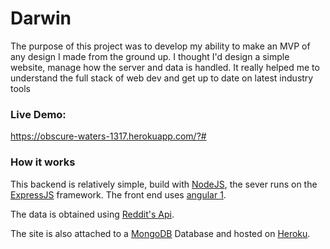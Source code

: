 # Darwin

The purpose of this project was to develop my ability to make an MVP of any design I made from the ground up. I thought I'd design a simple website, manage how the server and data is handled. It really helped me to understand the full stack of web dev and get up to date on latest industry tools

### Live Demo:
https://obscure-waters-1317.herokuapp.com/?#

### How it works

This backend is relatively simple, build with [NodeJS](https://nodejs.org/en/), the sever runs on the [ExpressJS](http://expressjs.com/) framework. The front end uses [angular 1](https://angularjs.org/).

The data is obtained using [Reddit's Api](https://www.reddit.com/dev/api/).

The site is also attached to a [MongoDB](https://www.mongodb.com/) Database and hosted on [Heroku](https://www.heroku.com/home).
